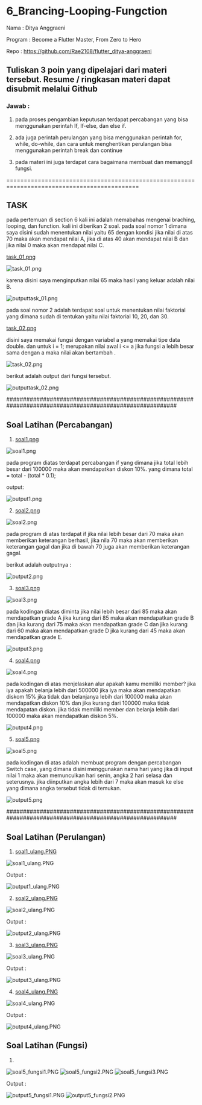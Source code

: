 # 6_Brancing-Looping-Fungction

Nama : Ditya Anggraeni

Program : Become a Flutter Master, From Zero to Hero

Repo : https://github.com/Rae2108/flutter_ditya-anggraeni

## Tuliskan 3 poin yang dipelajari dari materi tersebut. Resume / ringkasan materi dapat disubmit melalui Github

### Jawab : 

1. pada proses pengambian keputusan terdapat percabangan yang bisa menggunakan perintah If, If-else, dan else if.

2. ada juga perintah perulangan yang bisa menggunakan perintah for, while, do-while, dan cara untuk menghentikan perulangan bisa menggunakan perintah break dan continue

3. pada materi ini juga terdapat cara bagaimana membuat dan memanggil fungsi.

============================================================================================

## TASK 

pada pertemuan di section 6 kali ini adalah memabahas mengenai braching, looping, dan function. kali ini diberikan 2 soal. pada soal nomor 1 dimana saya disini sudah menentukan nilai yaitu 65 dengan kondisi jika nilai di atas 70 maka akan mendapat nilai A, jika di atas 40 akan mendapat nilai B dan jika nilai 0 maka akan mendapat nilai C. 

[task_01.png](./screenshot/task_01.png) 

![task_01.png](./screenshot/task_01.png) 

karena disini saya menginputkan nilai 65 maka hasil yang keluar adalah nilai B. 

![outputtask_01.png](./screenshot/outputtask_01.png) 


pada soal nomor 2 adalah terdapat soal untuk menentukan nilai faktorial yang dimana sudah di tentukan yaitu nilai faktorial 10, 20, dan 30. 

[task_02.png](./screenshot/task_02.png) 

disini saya memakai fungsi dengan variabel a yang memakai tipe data double. dan untuk i = 1; merupakan nilai awal i <= a jika fungsi a lebih besar sama dengan a maka nilai akan bertambah . 

![task_02.png](./screenshot/task_02.png) 

berikut adalah output dari fungsi tersebut. 

![outputtask_02.png](./screenshot/outputtask_02.png) 

###########################################################################################################


## Soal Latihan (Percabangan)

1.  [soal1.png](./screenshot/soal1.png) 

![soal1.png](./screenshot/soal1.png) 

 pada program diatas terdapat percabangan if yang dimana jika total lebih besar dari 100000 maka akan mendapatkan diskon 10%. yang dimana total = total - (total * 0.1);

output:

![output1.png](./screenshot/output1.png) 

2.   [soal2.png](./screenshot/soal2.png) 

![soal2.png](./screenshot/soal2.png)

pada program di atas terdapat if jika nilai lebih besar dari 70 maka akan memberikan keterangan berhasil, jika nila 70 maka akan memberikan keterangan gagal dan jika di bawah 70 juga akan memberikan keterangan gagal. 

berikut adalah outputnya : 

![output2.png](./screenshot/output2.png)

3.  [soal3.png](./screenshot/soal3.png) 

![soal3.png](./screenshot/soal3.png)

pada kodingan diatas diminta jika nilai lebih besar dari 85 maka akan mendapatkan grade A jika kurang dari 85 maka akan mendapatkan grade B dan jika kurang dari 75 maka akan mendapatkan grade C dan jika kurang dari 60 maka akan mendapatkan grade D jika kurang dari 45 maka akan mendapatkan grade E. 

![output3.png](./screenshot/output3.png)

4.  [soal4.png](./screenshot/soal4.png) 

![soal4.png](./screenshot/soal4.png)

pada kodingan di atas menjelaskan alur apakah kamu memiliki member? jika iya apakah belanja lebih dari 500000 jika iya maka akan mendapatkan diskom 15% jika tidak dan belanjanya lebih dari 100000 maka akan mendapatkan diskon 10% dan jika kurang dari 100000 maka tidak mendapatan diskon. jika tidak memiliki member dan belanja lebih dari 100000 maka akan mendapatkan diskon 5%. 

![output4.png](./screenshot/output4.png)

5.  [soal5.png](./screenshot/soal5.png) 

![soal5.png](./screenshot/soal5.png)

pada kodingan di atas adalah membuat program dengan percabangan Switch case, yang dimana disini menggunakan nama hari yang jika di input nilai 1 maka akan memunculkan hari senin, angka 2 hari selasa dan seterusnya. jika diinputkan angka lebih dari 7 maka akan masuk ke else yang dimana angka tersebut tidak di temukan. 

![output5.png](./screenshot/output5.png)

###########################################################################################################

## Soal Latihan (Perulangan)

1. [soal1_ulang.PNG](./screenshot/soal1_ulang.PNG) 

![soal1_ulang.PNG](./screenshot/soal1_ulang.PNG)

Output :

![output1_ulang.PNG](./screenshot/output1_ulang.PNG)

2. [soal2_ulang.PNG](./screenshot/soal2_ulang.PNG) 

![soal2_ulang.PNG](./screenshot/soal2_ulang.PNG)

Output :

![output2_ulang.PNG](./screenshot/output2_ulang.PNG)

3. [soal3_ulang.PNG](./screenshot/soal3_ulang.PNG) 

![soal3_ulang.PNG](./screenshot/soal3_ulang.PNG)

Output :

![output3_ulang.PNG](./screenshot/output3_ulang.PNG)

4. [soal4_ulang.PNG](./screenshot/soal4_ulang.PNG) 

![soal4_ulang.PNG](./screenshot/soal4_ulang.PNG)

Output :

![output4_ulang.PNG](./screenshot/output4_ulang.PNG)

## Soal Latihan (Fungsi)

1.  
![soal5_fungsi1.PNG](./screenshot/soal5_fungsi1.PNG)
![soal5_fungsi2.PNG](./screenshot/soal5_fungsi2.PNG)
![soal5_fungsi3.PNG](./screenshot/soal5_fungsi3.PNG)

Output :

![output5_fungsi1.PNG](./screenshot/output5_fungsi1.PNG)
![output5_fungsi2.PNG](./screenshot/output5_fungsi2.PNG)

